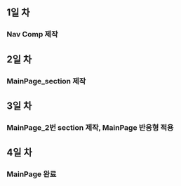 ## 1일 차
### Nav Comp 제작

## 2일 차
### MainPage_section 제작

## 3일 차
### MainPage_2번 section 제작, MainPage 반응형 적용

## 4일 차
### MainPage 완료
